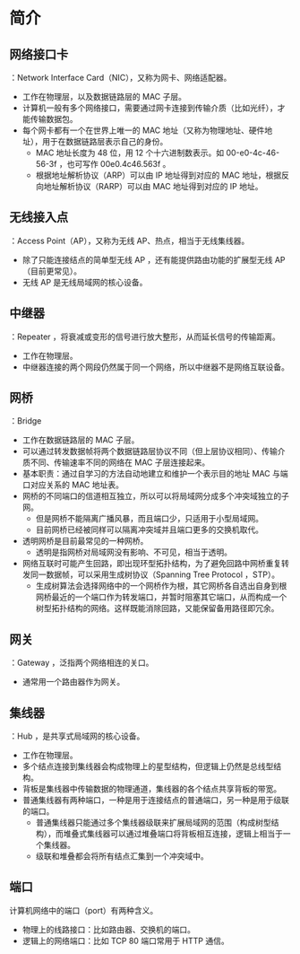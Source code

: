 # 简介

## 网络接口卡

：Network Interface Card（NIC），又称为网卡、网络适配器。
- 工作在物理层，以及数据链路层的 MAC 子层。
- 计算机一般有多个网络接口，需要通过网卡连接到传输介质（比如光纤），才能传输数据包。
- 每个网卡都有一个在世界上唯一的 MAC 地址（又称为物理地址、硬件地址），用于在数据链路层表示自己的身份。
  - MAC 地址长度为 48 位，用 12 个十六进制数表示。如 00-e0-4c-46-56-3f ，也可写作 00e0.4c46.563f 。
  - 根据地址解析协议（ARP）可以由 IP 地址得到对应的 MAC 地址，根据反向地址解析协议（RARP）可以由 MAC 地址得到对应的 IP 地址。

## 无线接入点

：Access Point（AP），又称为无线 AP、热点，相当于无线集线器。
- 除了只能连接结点的简单型无线 AP ，还有能提供路由功能的扩展型无线 AP（目前更常见）。
- 无线 AP 是无线局域网的核心设备。

## 中继器

：Repeater ，将衰减或变形的信号进行放大整形，从而延长信号的传输距离。
- 工作在物理层。
- 中继器连接的两个网段仍然属于同一个网络，所以中继器不是网络互联设备。

## 网桥

：Bridge
- 工作在数据链路层的 MAC 子层。
- 可以通过转发数据帧将两个数据链路层协议不同（但上层协议相同）、传输介质不同、传输速率不同的网络在 MAC 子层连接起来。
- 基本职责：通过自学习的方法自动地建立和维护一个表示目的地址 MAC 与端口对应关系的 MAC 地址表。
- 网桥的不同端口的信道相互独立，所以可以将局域网分成多个冲突域独立的子网。
  - 但是网桥不能隔离广播风暴，而且端口少，只适用于小型局域网。
  - 目前网桥已经被同样可以隔离冲突域并且端口更多的交换机取代。
- 透明网桥是目前最常见的一种网桥。
  - 透明是指网桥对局域网没有影响、不可见，相当于透明。
- 网络互联时可能产生回路，即出现环型拓扑结构，为了避免回路中网桥重复转发同一数据帧，可以采用生成树协议（Spanning Tree Protocol ，STP）。
  - 生成树算法会选择网络中的一个网桥作为根，其它网桥各自选出自身到根网桥最近的一个端口作为转发端口，并暂时阻塞其它端口，从而构成一个树型拓扑结构的网络。这样既能消除回路，又能保留备用路径即冗余。

## 网关

：Gateway ，泛指两个网络相连的关口。
- 通常用一个路由器作为网关。

## 集线器

：Hub ，是共享式局域网的核心设备。
- 工作在物理层。
- 多个结点连接到集线器会构成物理上的星型结构，但逻辑上仍然是总线型结构。
- 背板是集线器中传输数据的物理通道，集线器的各个结点共享背板的带宽。
- 普通集线器有两种端口，一种是用于连接结点的普通端口，另一种是用于级联的端口。
  - 普通集线器只能通过多个集线器级联来扩展局域网的范围（构成树型结构），而堆叠式集线器可以通过堆叠端口将背板相互连接，逻辑上相当于一个集线器。
  - 级联和堆叠都会将所有结点汇集到一个冲突域中。

## 端口

计算机网络中的端口（port）有两种含义。
- 物理上的线路接口：比如路由器、交换机的端口。
- 逻辑上的网络端口：比如 TCP 80 端口常用于 HTTP 通信。
